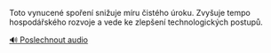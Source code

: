 
Toto vynucené spoření snižuje míru čistého úroku. Zvyšuje tempo hospodářského rozvoje a vede ke zlepšení technologických postupů.

[🔊 Poslechnout audio](/data/7-paragraphs/audio/chapter_99/para_007-Toto-vynucen-spoen-sniuje-mru-istho-roku.mp3)
